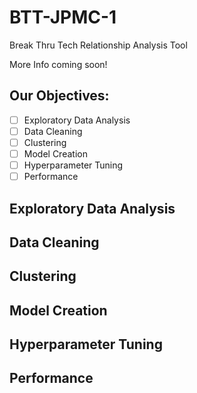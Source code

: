 # BTT-JPMC-1
Break Thru Tech Relationship Analysis Tool

More Info coming soon!

## **Our Objectives:**
- [ ] Exploratory Data Analysis
- [ ] Data Cleaning
- [ ] Clustering
- [ ] Model Creation
- [ ] Hyperparameter Tuning
- [ ] Performance

## Exploratory Data Analysis

## Data Cleaning

## Clustering

## Model Creation 

## Hyperparameter Tuning

## Performance
